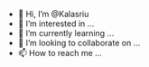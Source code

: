 - 👋 Hi, I’m @Kalasriu
- 👀 I’m interested in ...
- 🌱 I’m currently learning ...
- 💞️ I’m looking to collaborate on ...
- 📫 How to reach me ...

<!---
Kalasriu/Kalasriu is a ✨ special ✨ repository because its `README.md` (this file) appears on your GitHub profile.
You can click the Preview link to take a look at your changes.
--->
